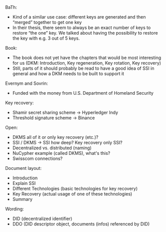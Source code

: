 BaTh:
- Kind of a similar use case: different keys are generated and then “merged” together to get one key
- In their thesis, there seem to always be an exact number of keys to restore “the one” key. We talked about having the possibility to restore the key with e.g. 3 out of 5 keys.

Book:
- The book does not yet have the chapters that would be most interesting for us (DKM: Introduction, Key regeneration, Key rotation, Key recovery)
- Still, parts of it should probably be read to have a good idea of SSI in general and how a DKM needs to be built to support it

Evernym and Sovrin:
- Funded with the money from U.S. Department of Homeland Security

Key recovery:
- Shamir secret sharing scheme -> Hyperledger Indy
- Threshold signature scheme -> Binance

Open:
- DKMS all of it or only key recovery (etc.)?
- SSI / DKMS -> SSI how deep? Key recovery only SSI? 
- Decentralized vs. distributed (naming)
- NuCypher example (called DKMS), what's this?
- Swisscom connections?

Document layout:
- Introduction
- Explain SSI 
- Different Technologies (basic technologies for key recovery)
- Key Recovery (actual usage of one of these technologies)
- Summary

Wording:
- DID (decentralized identifier)
- DDO (DID descriptor object, documents (infos) referenced by DID)
